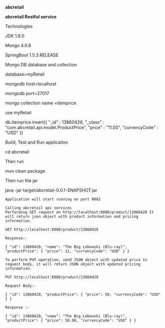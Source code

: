 **abcretail**

**abcretail Restful service**

Technologies

JDK 1.8.0

Mongo 4.0.6

SpringBoot 1.5.3.RELEASE

Mongo DB database and collection

database=myRetail

mongodb host=localhost

mongodb port=27017

mongo collection name =itemprice

use myRetail

db.itemprice.insert({ "_id" : 13860428, "_class" : "com.abcretail.api.model.ProductPrice", "price" : "11.00", "currencyCode" : "USD" })

Build, Test and Run application

cd abcretail

Then run

mvn clean package

Then run the jar

java -jar target/abcretail-0.0.1-SNAPSHOT.jar
````````
Application will start running on port 8082

Calling abcretail api services
Performing GET request on http://localhost:8080/product/13860428 It will return json object with product information and pricing information.

GET http://localhost:8080/product/13860428

Response:-

{ "id": 13860428, "name": "The Big Lebowski (Blu-ray)", "productPrice": { "price": 11, "currencyCode": "USD" } }

To perform PUT operation, send JSON object with updated price in request body, it will return JSON object with updated pricing information.

PUT http://localhost:8080/product/13860428

Request Body:-

{ "id": 13860428, "productPrice": { "price": 50, "currencyCode": "USD" } }

Response :-

{ "id": 13860428, "name": "The Big Lebowski (Blu-ray)", "productPrice": { "price": 50.00, "currencyCode": "USD" } }